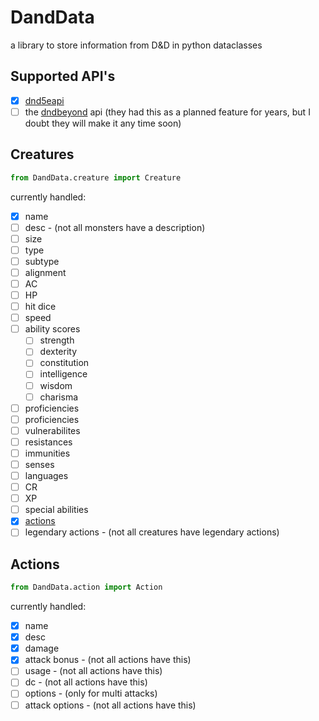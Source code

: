 # DandData
a library to store information from D&D in python dataclasses
## Supported API's
 - [x] [dnd5eapi](http://www.dnd5eapi.co)
 - [ ] the [dndbeyond](https://www.dndbeyond.com) api (they had this as a planned feature for years, but I doubt they will make it any time soon)
## Creatures
```python
from DandData.creature import Creature
```
currently handled:
- [x] name
- [ ] desc - (not all monsters have a description)
- [ ] size
- [ ] type
- [ ] subtype
- [ ] alignment
- [ ] AC
- [ ] HP
- [ ] hit dice
- [ ] speed
- [ ] ability scores
    - [ ] strength
    - [ ] dexterity
    - [ ] constitution
    - [ ] intelligence
    - [ ] wisdom
    - [ ] charisma
- [ ] proficiencies
- [ ] proficiencies
- [ ] vulnerabilites
- [ ] resistances
- [ ] immunities
- [ ] senses
- [ ] languages
- [ ] CR
- [ ] XP
- [ ] special abilities
- [x] [actions](#Actions)
- [ ] legendary actions - (not all creatures have legendary actions)
## Actions
```python
from DandData.action import Action
```
currently handled:
 - [x] name
 - [x] desc
 - [x] damage
 - [x] attack bonus - (not all actions have this)
 - [ ] usage - (not all actions have this)
 - [ ] dc - (not all actions have this)
 - [ ] options - (only for multi attacks)
 - [ ] attack options - (not all actions have this)
